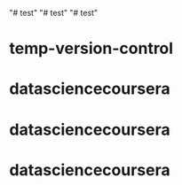 "# test" 
"# test" 
"# test" 
# temp-version-control
# datasciencecoursera
# datasciencecoursera
# datasciencecoursera
